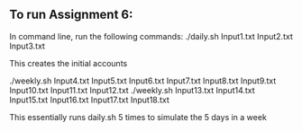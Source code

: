 To run Assignment 6:
-------------------------------------------------------------------------------------------------------------------------------------------
In command line, run the following commands:
./daily.sh Input1.txt Input2.txt Input3.txt

This creates the initial accounts

./weekly.sh Input4.txt Input5.txt Input6.txt Input7.txt Input8.txt Input9.txt Input10.txt Input11.txt Input12.txt 
./weekly.sh Input13.txt Input14.txt Input15.txt Input16.txt Input17.txt Input18.txt

This essentially runs daily.sh 5 times to simulate the 5 days in a week
